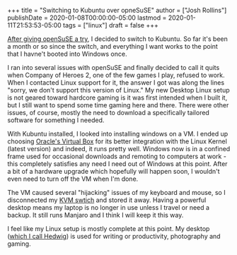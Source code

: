 +++
title = "Switching to Kubuntu over opneSuSE"
author = ["Josh Rollins"]
publishDate = 2020-01-08T00:00:00-05:00
lastmod = 2020-01-11T21:53:53-05:00
tags = ["linux"]
draft = false
+++

[After giving openSuSE a try](https://joshrollinswrites.com/help-desk-head-desk/20191208/), I decided to switch to Kubuntu. So far it's been a month or so since the switch, and everything I want works to the point that I havne't booted into Windows once.

I ran into several issues with openSuSE and finally decided to call it quits when Company of Heroes 2, one of the few games I play, refused to work. When I contacted Linux support for it, the answer I got was along the lines "sorry, we don't support this version of Linux." My new Desktop Linux setup is not geared toward hardcore gaming is it was first intended when I built it, but I still want to spend some time gaming here and there. There were other issues, of course, mostly the need to download a specifically tailored software for something I needed.

With Kubuntu installed, I looked into installing windows on a VM. I ended up choosing [Oracle's Virtual Box](https://www.virtualbox.org/wiki/Downloads) for its better integration with the Linux Kernel (latest version) and indeed, it runs pretty well. Windows now is in a confined frame used for occasional downloads and remoting to computers at work - this completely satisfies any need I need out of Windows at this point. After a bit of a hardware upgrade which hopefully will happen soon, I wouldn't even need to turn off the VM when I'm done.

The VM caused several "hijacking" issues of my keyboard and mouse, so I disconnected my [KVM swtich](https://joshrollinswrites.com/help-desk-head-desk/switching-to-manjaro/) and stored it away. Having a powerful desktop means my laptop is no longer in use unless I travel or need a backup. It still runs Manjaro and I think I will keep it this way.

I feel like my Linux setup is mostly complete at this point. My desktop ([which I call Hedwig](https://joshrollinswrites.com/help-desk-head-desk/20191208/)) is used for writing or productivity, photography and gaming.

<!--more-->